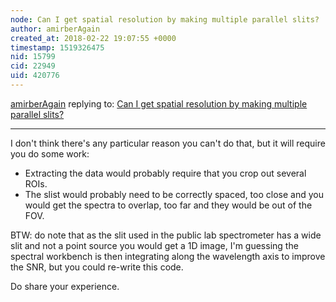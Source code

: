 ```yaml
---
node: Can I get spatial resolution by making multiple parallel slits?
author: amirberAgain
created_at: 2018-02-22 19:07:55 +0000
timestamp: 1519326475
nid: 15799
cid: 22949
uid: 420776
---
```




[amirberAgain](../profile/amirberAgain) replying to: [Can I get spatial resolution by making multiple parallel slits?](../notes/dgidon/02-22-2018/can-i-get-spatial-resolution-by-making-multiple-parallel-slits)

----
I don't think there's any particular reason you can't do that, but it will require you do some work:
* Extracting the data would probably require that you crop out several ROIs.
* The slist would probably need to be correctly spaced, too close and you would get the spectra to overlap, too far and they would be out of the FOV.

BTW: do note that as the slit used in the public lab spectrometer has a wide slit and not a point source you would get a 1D image, I'm guessing the spectral workbench is then integrating along the wavelength axis to improve the SNR, but you could re-write this code.

Do share your experience.